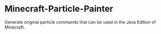 # Minecraft-Particle-Painter
Generate original particle commands that can be used in the Java Edition of Minecraft.
